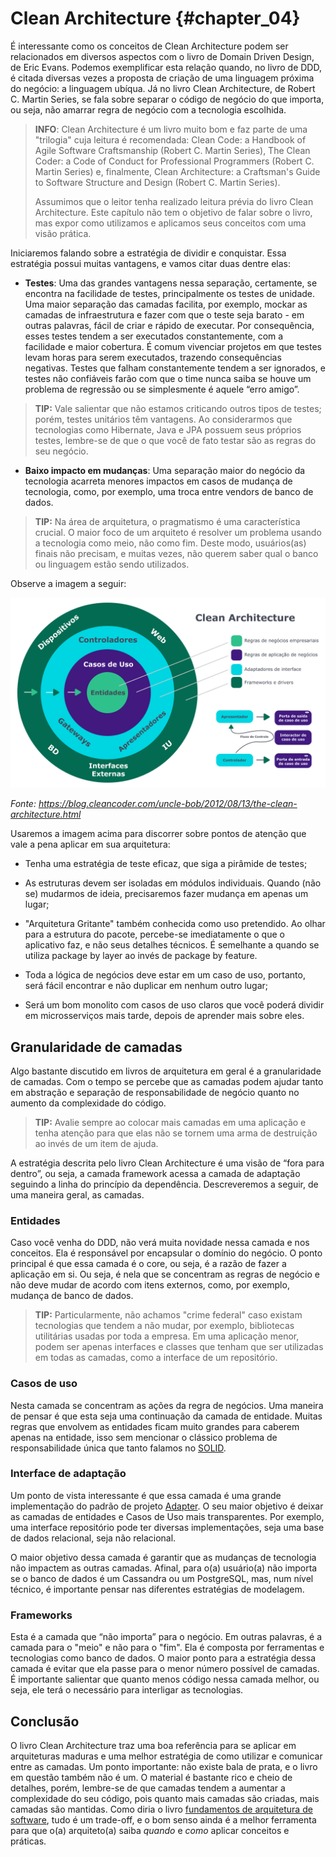 # Clean Architecture {#chapter_04}

É interessante como os conceitos de Clean Architecture podem ser relacionados em diversos aspectos com o livro de Domain Driven Design, de Eric Evans. Podemos exemplificar esta relação quando, no livro de DDD, é citada diversas vezes a proposta de criação de uma linguagem próxima do negócio: a linguagem ubíqua. Já no livro Clean Architecture, de Robert C. Martin Series, se fala sobre separar o código de negócio do que importa, ou seja, não amarrar regra de negócio com a tecnologia escolhida.

> **INFO**: Clean Architecture é um livro muito bom e faz parte de uma "trilogia" cuja leitura é recomendada: Clean Code: a Handbook of Agile Software Craftsmanship (Robert C. Martin Series), The Clean Coder: a Code of Conduct for Professional Programmers (Robert C. Martin Series) e, finalmente, Clean Architecture: a Craftsman's Guide to Software Structure and Design (Robert C. Martin Series). 
>
> Assumimos que o leitor tenha realizado leitura prévia do livro Clean Architecture. Este capítulo não tem o objetivo de falar sobre o livro, mas expor como utilizamos e aplicamos seus conceitos com uma visão prática. 

Iniciaremos falando sobre a estratégia de dividir e conquistar. Essa estratégia possui muitas vantagens, e vamos citar duas dentre elas:

* **Testes**: Uma das grandes vantagens nessa separação, certamente, se encontra na facilidade de testes, principalmente os testes de unidade. Uma maior separação das camadas facilita, por exemplo, mockar as camadas de infraestrutura e fazer com que o teste seja barato - em outras palavras, fácil de criar e rápido de executar. Por consequência, esses testes tendem a ser executados constantemente, com a facilidade e maior cobertura. 
  É comum vivenciar projetos em que testes levam horas para serem executados, trazendo consequências negativas. Testes que falham constantemente tendem a ser ignorados, e testes não confiáveis farão com que o time nunca saiba se houve um problema de regressão ou se simplesmente é aquele “erro amigo”. 

> **TIP:** Vale salientar que não estamos criticando outros tipos de testes; porém, testes unitários têm vantagens. Ao considerarmos que tecnologias como Hibernate, Java e JPA possuem seus próprios testes, lembre-se de que o que você de fato testar são as regras do seu negócio.

* **Baixo impacto em mudanças**: Uma separação maior do negócio da tecnologia acarreta menores impactos em casos de mudança de tecnologia, como, por exemplo, uma troca entre vendors de banco de dados. 

> **TIP:** Na área de arquitetura, o pragmatismo é uma característica crucial. O maior foco de um arquiteto é resolver um problema usando a tecnologia como meio, não como fim. Deste modo, usuários(as) finais não precisam, e muitas vezes, não querem saber qual o banco ou linguagem estão sendo utilizados.

Observe a imagem a seguir:

![](images/chapter_04_01.png)

*Fonte: https://blog.cleancoder.com/uncle-bob/2012/08/13/the-clean-architecture.html*

Usaremos a imagem acima para discorrer sobre pontos de atenção que vale a pena aplicar em sua arquitetura:


* Tenha uma estratégia de teste eficaz, que siga a pirâmide de testes;
* As estruturas devem ser isoladas em módulos individuais. Quando (não se) mudarmos de ideia, precisaremos fazer mudança em apenas um lugar;
* "Arquitetura Gritante" também conhecida como uso pretendido. Ao olhar para a estrutura do pacote, percebe-se imediatamente o que o aplicativo faz, e não seus detalhes técnicos. É semelhante a quando se utiliza package by layer ao invés de package by feature. 

* Toda a lógica de negócios deve estar em um caso de uso, portanto, será fácil encontrar e não duplicar em nenhum outro lugar;

* Será um bom monolito com casos de uso claros que você poderá dividir em microsserviços mais tarde, depois de aprender mais sobre eles.

## Granularidade de camadas

Algo bastante discutido em livros de arquitetura em geral é a granularidade de camadas. Com o tempo se percebe que as camadas podem ajudar tanto em abstração e separação de responsabilidade de negócio quanto no aumento da complexidade do código. 

> **TIP:** Avalie sempre ao colocar mais camadas em uma aplicação e tenha atenção para que elas não se tornem uma arma de destruição ao invés de um item de ajuda.

A estratégia descrita pelo livro Clean Architecture é uma visão de “fora para dentro”, ou seja, a camada framework acessa a camada de adaptação seguindo a linha do princípio da dependência. Descreveremos a seguir, de uma maneira geral, as camadas.

### Entidades

Caso você venha do DDD, não verá muita novidade nessa camada e nos conceitos. Ela é responsável por encapsular o domínio do negócio. O ponto principal é que essa camada é o core, ou seja, é a razão de fazer a aplicação em si. Ou seja, é nela que se concentram as regras de negócio e não deve mudar de acordo com itens externos, como, por exemplo, mudança de banco de dados.

>  **TIP:** Particularmente, não achamos "crime federal" caso existam tecnologias que tendem a não mudar, por exemplo, bibliotecas utilitárias usadas por toda a empresa. Em uma aplicação menor, podem ser apenas interfaces e classes que tenham que ser utilizadas em todas as camadas, como a interface de um repositório.

### Casos de uso

Nesta camada se concentram as ações da regra de negócios. Uma maneira de pensar é que esta seja uma continuação da camada de entidade. Muitas regras que envolvem as entidades ficam muito grandes para caberem apenas na entidade, isso sem mencionar o clássico problema de responsabilidade única que tanto falamos no [SOLID](https://en.wikipedia.org/wiki/SOLID).

### Interface de adaptação

Um ponto de vista interessante é que essa camada é uma grande implementação do padrão de projeto [Adapter](https://refactoring.guru/design-patterns/adapter). O seu maior objetivo é deixar as camadas de entidades e Casos de Uso mais transparentes. Por exemplo, uma interface repositório pode ter diversas implementações, seja uma base de dados relacional, seja não relacional. 

O maior objetivo dessa camada é garantir que as mudanças de tecnologia não impactem as outras camadas. Afinal, para o(a) usuário(a) não importa se o banco de dados é um Cassandra ou um PostgreSQL, mas, num nível técnico, é importante pensar nas diferentes estratégias de modelagem.

### Frameworks


Esta é a camada que “não importa” para o negócio. Em outras palavras, é a camada para o "meio" e não para o "fim". Ela é composta por ferramentas e tecnologias como banco de dados. O maior ponto para a estratégia dessa camada é evitar que ela passe para o menor número possível de camadas. É importante salientar que quanto menos código nessa camada melhor, ou seja, ele terá o necessário para interligar as tecnologias.



## Conclusão

O livro Clean Architecture traz uma boa referência para se aplicar em arquiteturas maduras e uma melhor estratégia de como utilizar e comunicar entre as camadas. Um ponto importante: não existe bala de prata, e o livro em questão também não é um. O material é bastante rico e cheio de detalhes, porém, lembre-se de que camadas tendem a aumentar a complexidade do seu código, pois quanto mais camadas são criadas, mais camadas são mantidas. Como diria o livro [fundamentos de arquitetura de software](https://www.amazon.com/Fundamentals-Software-Architecture-Comprehensive-Characteristics/dp/1492043451), tudo é um trade-off, e o bom senso ainda é a melhor ferramenta para que o(a) arquiteto(a) saiba *quando* e *como* aplicar conceitos e práticas.